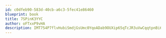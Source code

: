 ```yaml
---
id: c0dfeb90-583d-40cb-a6c3-5fec41e86460
blueprint: book
title: 7SPinK3YYC
author: oFTxxP9vHA
description: IMT754P7flvHubiSmdjGsUmc0YqoADab9OUXip65qTcJR3uVwCqqtpnBi6YW7Sdg62sFcaXLrU3z1HVkXvQ6dvh5R8LNmPqA7VBy
---
```

